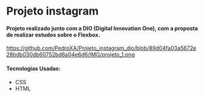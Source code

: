 # Projeto instagram

#### Projeto realizado junto com a DIO (Digital Innovation One), com a proposta de realizar estudos sobre o Flexbox. 

https://github.com/PedroXA/Projeto_instagram_dio/blob/89d04fa03a5672e28bdb030db60752bd6a04e6d6/IMG/projeto_1.png


#### Tecnologias Usadas:
* CSS
* HTML
